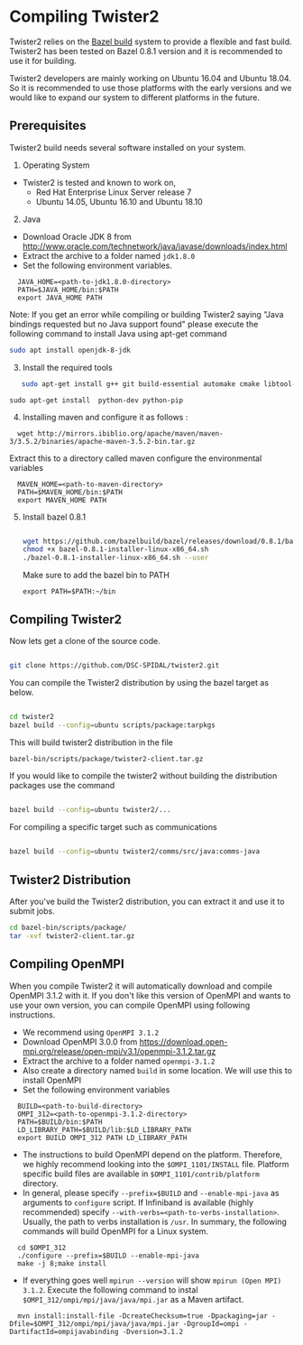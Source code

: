 # Compiling Twister2

Twister2 relies on the [Bazel build](https://bazel.build/) system to provide a flexible and
fast build. Twister2 has been tested on Bazel 0.8.1 version and it
is recommended to use it for building.

Twister2 developers are mainly working on Ubuntu 16.04 and Ubuntu 18.04.
So it is recommended to use those platforms with the early versions and
we would like to expand our system to different platforms in the future.

## Prerequisites

Twister2 build needs several software installed on your system.

1. Operating System
  * Twister2 is tested and known to work on,
    *  Red Hat Enterprise Linux Server release 7
    *  Ubuntu 14.05, Ubuntu 16.10 and Ubuntu 18.10
2. Java
  * Download Oracle JDK 8 from http://www.oracle.com/technetwork/java/javase/downloads/index.html
  * Extract the archive to a folder named `jdk1.8.0`
  * Set the following environment variables.
  ```
    JAVA_HOME=<path-to-jdk1.8.0-directory>
    PATH=$JAVA_HOME/bin:$PATH
    export JAVA_HOME PATH
  ```
  
  
  Note: If you get an error while compiling or building Twister2 saying "Java bindings requested but no Java support found"
  please execute the following command to install Java using apt-get command
  
  ```bash
  sudo apt install openjdk-8-jdk
  ```

3. Install the required tools

```bash
   sudo apt-get install g++ git build-essential automake cmake libtool-bin zip libunwind-setjmp0-dev zlib1g-dev unzip pkg-config python-setuptools -y
```

```
sudo apt-get install  python-dev python-pip
```

4. Installing maven and configure it as follows :

```
  wget http://mirrors.ibiblio.org/apache/maven/maven-3/3.5.2/binaries/apache-maven-3.5.2-bin.tar.gz
```
  Extract this to a directory called maven configure the environmental variables
```
  MAVEN_HOME=<path-to-maven-directory>
  PATH=$MAVEN_HOME/bin:$PATH
  export MAVEN_HOME PATH
```

5. Install bazel 0.8.1

   ```bash

   wget https://github.com/bazelbuild/bazel/releases/download/0.8.1/bazel-0.8.1-installer-linux-x86_64.sh
   chmod +x bazel-0.8.1-installer-linux-x86_64.sh
   ./bazel-0.8.1-installer-linux-x86_64.sh --user
   ```

   Make sure to add the bazel bin to PATH

   ```bath
   export PATH=$PATH:~/bin
   ```

## Compiling Twister2

Now lets get a clone of the source code.

```bash

git clone https://github.com/DSC-SPIDAL/twister2.git

```


You can compile the Twister2 distribution by using the bazel target as
below.

```bash

cd twister2
bazel build --config=ubuntu scripts/package:tarpkgs

```

This will build twister2 distribution in the file

```bash
bazel-bin/scripts/package/twister2-client.tar.gz
```

If you would like to compile the twister2 without building the distribution
packages use the command

```bash

bazel build --config=ubuntu twister2/...

```

For compiling a specific target such as communications

```bash

bazel build --config=ubuntu twister2/comms/src/java:comms-java

```

## Twister2 Distribution

After you've build the Twister2 distribution, you can extract it and use
it to submit jobs.

```bash
cd bazel-bin/scripts/package/
tar -xvf twister2-client.tar.gz
```

## Compiling OpenMPI

When you compile Twister2 it will automatically download and compile OpenMPI 3.1.2 with it.
If you don't like this version of OpenMPI and wants to use your own version,
you can compile OpenMPI using following instructions.

  * We recommend using `OpenMPI 3.1.2`
  * Download OpenMPI 3.0.0 from https://download.open-mpi.org/release/open-mpi/v3.1/openmpi-3.1.2.tar.gz
  * Extract the archive to a folder named `openmpi-3.1.2`
  * Also create a directory named `build` in some location. We will use this to install OpenMPI
  * Set the following environment variables
  ```
    BUILD=<path-to-build-directory>
    OMPI_312=<path-to-openmpi-3.1.2-directory>
    PATH=$BUILD/bin:$PATH
    LD_LIBRARY_PATH=$BUILD/lib:$LD_LIBRARY_PATH
    export BUILD OMPI_312 PATH LD_LIBRARY_PATH
  ```
  * The instructions to build OpenMPI depend on the platform. Therefore, we highly recommend looking into the `$OMPI_1101/INSTALL` file. Platform specific build files are available in `$OMPI_1101/contrib/platform` directory.
  * In general, please specify `--prefix=$BUILD` and `--enable-mpi-java` as arguments to `configure` script. If Infiniband is available (highly recommended) specify `--with-verbs=<path-to-verbs-installation>`. Usually, the path to verbs installation is `/usr`. In summary, the following commands will build OpenMPI for a Linux system.
  ```
    cd $OMPI_312
    ./configure --prefix=$BUILD --enable-mpi-java
    make -j 8;make install
  ```
  * If everything goes well `mpirun --version` will show `mpirun (Open MPI) 3.1.2`. Execute the following command to instal `$OMPI_312/ompi/mpi/java/java/mpi.jar` as a Maven artifact.
  ```
    mvn install:install-file -DcreateChecksum=true -Dpackaging=jar -Dfile=$OMPI_312/ompi/mpi/java/java/mpi.jar -DgroupId=ompi -DartifactId=ompijavabinding -Dversion=3.1.2
  ```